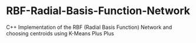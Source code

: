 # RBF-Radial-Basis-Function-Network
C++ Implementation of the RBF (Radial Basis Function) Network and choosing centroids using K-Means Plus Plus 
